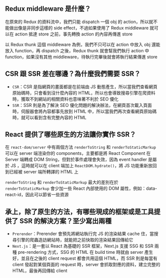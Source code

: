 ## Redux middleware 是什麼？
在原來的 Redux 的資料流中，我們只能 dispatch 一個 obj 的 action，所以就不能做出像是非同步這樣的 side effect，不過如果使用了 Redux middleware 就可以在 action 抵達 store 之前，事先轉換 action 的內容再傳進 store

以 Redux thunk 這個 middleware 為例，我們不只可以在 action 中放入 obj 還能放入 function，再 dispatch 之後，Redux thunk 就會幫我們執行 action 中 function，如果沒有其他 middleware，待執行完畢後就會將執行結果傳進 store

## CSR 跟 SSR 差在哪邊？為什麼我們需要 SSR？
* `CSR`：CSR 是指網頁的畫面都是在前端由 JS 動態產生，所以當我們查看網頁原始碼時，只會看到沒什麼內容的 HTML，所以也會導致搜尋引擎在爬資料時，獲取不到網站的相關資料也意味著不利於 SEO 優化
* `SSR`：SSR 則是為了解決 SEO 優化問題的解決辦法，在網頁首次載入頁面時，伺服器會將內容都事先放到 HTML 中，所以當我們再次查看網頁原始碼時，就可以看到含有完整內容的 HTML

## React 提供了哪些原生的方法讓你實作 SSR？
在 `react-dom/server` 中有兩個方法 `renderToString` 和 `renderToStaticMarkup` 可以在 server 端渲染你的 components，主要都是將 React Component 在 Server 端轉成 DOM String，但對於事件處理會失效，因為 event handler 是屬於 JS ，這時就可以在 client 端加上 `ReactDOM.hydrate()`，將 JS 功能重新放回到已經被 server 端所轉譯的 HTML 上

`renderToString` 和 `renderToStaticMarkup` 最大的差別在於 `renderToStaticMarkup` 會少加一些 React 內部使用的 DOM 屬性，例如：data-react-id，因此可以節省一些資源

## 承上，除了原生的方法，有哪些現成的框架或是工具提供了 SSR 的解決方案？至少寫出兩種
* `Prerender`：Prerender 會預先將網站執行完 JS 的渲染結果 cache 住，當搜尋引擎的爬蟲造訪網站時，就能把之前快取的渲染結果回傳給它
* `Next.js`：是一套以 React 為基礎的 SSR 框架，Next.js 支援 SSG 和 SSR 兩種 pre-rendering 方式，SSG 的 HTML 在 build time 時就由 server 產生好，並且在之後的 client request 都會共用這個 HTML，而 SSR 則是每當有 client 發起對某個頁面的 request 時，server 會抓取對應的資料，建立完整的 HTML，最後再回傳給 client
